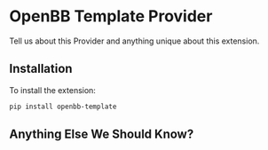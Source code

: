 # OpenBB Template Provider

Tell us about this Provider and anything unique about this extension.

## Installation

To install the extension:

```bash
pip install openbb-template
```

## Anything Else We Should Know?
